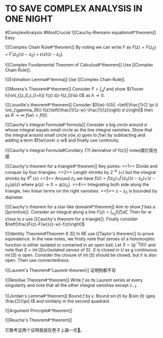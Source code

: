 # TO SAVE COMPLEX ANALYSIS IN ONE NIGHT
#ComplexAnalysis #MostCrucial 
 ![[Cauchy-Riemann equations#^theorem]]
 Easy
 
 ![[Complex Chain Rule#^theorem]]
By noting we can write $F$ as $F(z)=F\left(z_{0}\right)+F^{\prime}\left(z_{0}\right)\left(z-z_{0}\right)+\epsilon(z)\left(z-z_{0}\right)$.

![[Complex Fundamental Theorem of Calculus#^theorem]]
Use [[Complex Chain Rule]].

![[Estimation Lemma#^lemma]]
Use [[Complex Chain Rule]].

 ![[Morera's Theorem#^theorem]] 
 Consider $F=\int_\gamma f$ and show ${1\over h}\int_{[z_0,z_0+h]} f(z) dz-f(z_0)\to 0$ as $h\to0$.
 
 ![[Liouville's theorem#^theorem]]
Consider $|f(w)-f(0)| =\left|\frac{1}{2 \pi i} \int_{\gamma_{R}} f(z)\left(\frac{1}{z-w}-\frac{1}{z}\right) d z\right|$ then as $R\to\infty$ $f(w)=f(0)$.

 ![[Cauchy's Integral Formula#^formula]]
Consider a  big circle around $a$ whose integral equals small circle as the line integral vanishes. Show that the integral around small circle $\gamma(w,\epsilon)$ goes to $f(w)$ by subtracting and adding a term $f(w)\over z-w$ and finally use continuity.

![[Cauchy's Integral Formula#Corollary 7.11 derivative of f(z)]]
 notes摆烂我也摆
 
![[Cauchy's theorem for a triangle#^theorem]]
Key points: ==1== Divide and conquer by four triangles. ==2== Length shrinks by $2^{-k}$ (=) but the integral shrinks by $4^k$ (≥) ==3== Around $z_0$ we have $f(z)=f\left(z_{0}\right)$+$f^{\prime}\left(z_{0}\right)\left(z-z_{0}\right)$+$\left(z-z_{0}\right) \psi(z)$ where $\psi(z)\to0=\psi(z_0)$. ==4== Integrating both side along the triangle, two linear terms on the right vanishes. ==5== $z-z_0$ is bounded by diameter.

 ![[Cauchy's theorem for a star-like domain#^theorem]]
Aim to show $f$ has a [[primitive]]. Consider an integral along a line $F(z)=\int_{\gamma_{z}} f(\zeta) d \zeta$. Then for $w$ close to $z$  use [[Cauchy's theorem for a triangle]]. Finally consider $\left|\frac{F(z)-F(w)}{z-w}-f(z)\right|$

![[Identity Theorem#Theorem 8 3]]
In RE use [[Taylor's theorem]] to prove equivalence.
In the new notes,  we firstly note that zeroes of a holomorphic function is either isolated or contained in an open ball. Let $S=\{g^{-1}(0)\}$ and note that $S=\operatorname{int}(S)$$\cup$$\{\text{isolated zeroes of S}\}$. $S$ is closed in $U$ as $g$ continuous. $\operatorname{int}(S)$ is open. Consider the closure of $\operatorname{int}(S)$ should be closed, but it is also open. Then use connectedness.

![[Laurent's Theorem#^Laurent-theorem]]
证明狗都不背

![[Residue Theorem#^theorem]]
Write $f$ as its Laurent series at every singularity and note that all the other integral vanishes except $c_{-1}$.

 ![[Jordan's Lemma#^theorem]]
Bound $f$ by $\epsilon$. Bound $\sin(t)$ by $\sin (t) \geq \frac{2}{\pi} t$ and similarly in the second quadrant.

![[Argument Principle#^theorem]]

![[Rouche's Theorem#^theorem]]

它敢考这两个证明我就在卷子上画一坨💩。